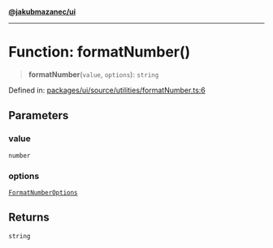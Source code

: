 [**@jakubmazanec/ui**](../README.md)

---

# Function: formatNumber()

> **formatNumber**(`value`, `options`): `string`

Defined in:
[packages/ui/source/utilities/formatNumber.ts:6](https://github.com/jakubmazanec/tools/blob/dccfe8e5cee218e88ff4db59e4bf460975897c58/packages/ui/source/utilities/formatNumber.ts#L6)

## Parameters

### value

`number`

### options

[`FormatNumberOptions`](../type-aliases/FormatNumberOptions.md)

## Returns

`string`
